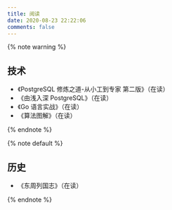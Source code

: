 ```yaml
---
title: 阅读
date: 2020-08-23 22:22:06
comments: false
---
```


<div class="custom-black"></div>

{% note warning %}

## 技术

* 《PostgreSQL 修炼之道-从小工到专家 第二版》（在读）
* 《由浅入深 PostgreSQL》（在读）
* 《Go 语言实战》（在读）
* 《算法图解》（在读）

{% endnote %}

{% note default %}

## 历史

<!-- * [《资治通鉴》](http://www.guoxue.com/shibu/zztj/zztjml.htm) -->

* 《东周列国志》（在读）

{% endnote %}
